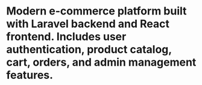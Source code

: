 # Modern e-commerce platform built with Laravel backend and React frontend. Includes user authentication, product catalog, cart, orders, and admin management features.

